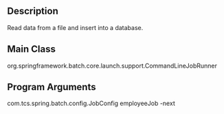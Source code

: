 ## Description
Read data from a file and insert into a database.

## Main Class
org.springframework.batch.core.launch.support.CommandLineJobRunner

## Program Arguments
com.tcs.spring.batch.config.JobConfig employeeJob -next